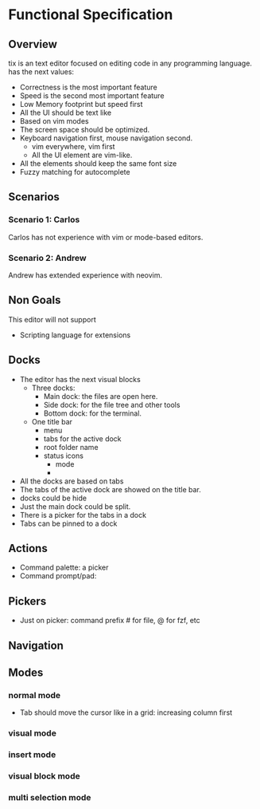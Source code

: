 # Functional Specification

## Overview

tix is an text editor focused on editing code in any programming language. has the next values:

- Correctness is the most important feature
- Speed is the second most important feature
- Low Memory footprint but speed first
- All the UI should be text like
- Based on vim modes
- The screen space should be optimized.
- Keyboard navigation first, mouse navigation second.
  - vim everywhere, vim first
  - All the UI element are vim-like.
- All the elements should keep the same font size
- Fuzzy matching for autocomplete

## Scenarios

### Scenario 1: Carlos
Carlos has not experience with vim or mode-based editors.

### Scenario 2: Andrew
Andrew has extended experience with neovim.

## Non Goals

This editor will not support
- Scripting language for extensions

## Docks

- The editor has the next visual blocks
  - Three docks:
    - Main dock: the files are open here.
    - Side dock: for the file tree and other tools
    - Bottom dock: for the terminal.
  - One title bar
    - menu
    - tabs for the active dock
    - root folder name
    - status icons
      - mode
      -
- All the docks are based on tabs
- The tabs of the active dock are showed on the title bar.
- docks could be hide
- Just the main dock could be split.
- There is a picker for the tabs in a dock
- Tabs can be pinned to a dock

## Actions

- Command palette: a picker
- Command prompt/pad:

## Pickers

- Just on picker: command prefix # for file, @ for fzf, etc

## Navigation

## Modes

### normal mode

- Tab should move the cursor like in a grid: increasing column first

### visual mode

### insert mode

### visual block mode

### multi selection mode
